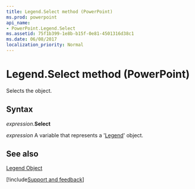 ```yaml
---
title: Legend.Select method (PowerPoint)
ms.prod: powerpoint
api_name:
- PowerPoint.Legend.Select
ms.assetid: 75f1b399-1e8b-b15f-0e81-4501316d38c1
ms.date: 06/08/2017
localization_priority: Normal
---
```



# Legend.Select method (PowerPoint)

Selects the object.


## Syntax

_expression_.**Select**

_expression_ A variable that represents a '[Legend](PowerPoint.Legend.md)' object.


## See also


[Legend Object](PowerPoint.Legend.md)

[!include[Support and feedback](~/includes/feedback-boilerplate.md)]